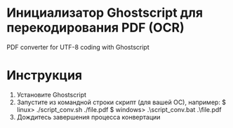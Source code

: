 # Инициализатор Ghostscript для перекодирования PDF (OCR)
PDF converter for UTF-8 coding with Ghostscript
# Инструкция
1. Установите Ghostscript
2. Запустите из командной строки скрипт (для вашей ОС), например:
   $ linux> ./script_conv.sh ./file.pdf
   $ windows> .\script_conv.bat .\file.pdf
3. Дождитесь завершения процесса конвертации
